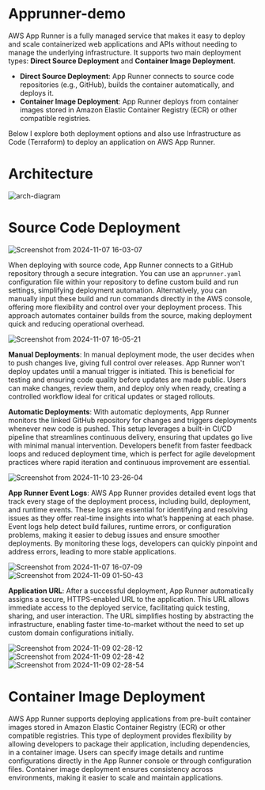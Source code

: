 # Apprunner-demo

AWS App Runner is a fully managed service that makes it easy to deploy and scale containerized web applications and APIs without needing to manage the underlying infrastructure. It supports two main deployment types: **Direct Source Deployment** and **Container Image Deployment**. 

- **Direct Source Deployment**: App Runner connects to source code repositories (e.g., GitHub), builds the container automatically, and deploys it.
- **Container Image Deployment**: App Runner deploys from container images stored in Amazon Elastic Container Registry (ECR) or other compatible registries.

Below I explore both deployment options and also use Infrastructure as Code (Terraform) to deploy an application on AWS App Runner.

# Architecture

![arch-diagram](https://github.com/user-attachments/assets/8e6cda40-0809-42c5-81c0-25799badb69d)


# Source Code Deployment

![Screenshot from 2024-11-07 16-03-07](https://github.com/user-attachments/assets/9aaae2a8-c7cd-48e0-a060-c6fefafeebc0)


When deploying with source code, App Runner connects to a GitHub repository through a secure integration. You can use an `apprunner.yaml` configuration file within your repository to define custom build and run settings, simplifying deployment automation. Alternatively, you can manually input these build and run commands directly in the AWS console, offering more flexibility and control over your deployment process. This approach automates container builds from the source, making deployment quick and reducing operational overhead.

![Screenshot from 2024-11-07 16-05-21](https://github.com/user-attachments/assets/34803e0a-2dbe-4441-80a7-27babee1ff7a)

**Manual Deployments**: In manual deployment mode, the user decides when to push changes live, giving full control over releases. App Runner won't deploy updates until a manual trigger is initiated. This is beneficial for testing and ensuring code quality before updates are made public. Users can make changes, review them, and deploy only when ready, creating a controlled workflow ideal for critical updates or staged rollouts.

**Automatic Deployments**: With automatic deployments, App Runner monitors the linked GitHub repository for changes and triggers deployments whenever new code is pushed. This setup leverages a built-in CI/CD pipeline that streamlines continuous delivery, ensuring that updates go live with minimal manual intervention. Developers benefit from faster feedback loops and reduced deployment time, which is perfect for agile development practices where rapid iteration and continuous improvement are essential.

![Screenshot from 2024-11-10 23-26-04](https://github.com/user-attachments/assets/db78ea32-6018-4017-9c5d-985f1a39983b)


**App Runner Event Logs**: AWS App Runner provides detailed event logs that track every stage of the deployment process, including build, deployment, and runtime events. These logs are essential for identifying and resolving issues as they offer real-time insights into what’s happening at each phase. Event logs help detect build failures, runtime errors, or configuration problems, making it easier to debug issues and ensure smoother deployments. By monitoring these logs, developers can quickly pinpoint and address errors, leading to more stable applications.

![Screenshot from 2024-11-07 16-07-09](https://github.com/user-attachments/assets/8b4b41fe-9a5e-4295-be24-f7bf07bd4471)
![Screenshot from 2024-11-09 01-50-43](https://github.com/user-attachments/assets/f8411374-420d-4e16-aa6e-94b038fcd9d6)


**Application URL**: After a successful deployment, App Runner automatically assigns a secure, HTTPS-enabled URL to the application. This URL allows immediate access to the deployed service, facilitating quick testing, sharing, and user interaction. The URL simplifies hosting by abstracting the infrastructure, enabling faster time-to-market without the need to set up custom domain configurations initially.

![Screenshot from 2024-11-09 02-28-12](https://github.com/user-attachments/assets/bc74736a-10f1-462e-bacd-62fd12047038)
![Screenshot from 2024-11-09 02-28-42](https://github.com/user-attachments/assets/d13c5656-23f4-47be-b16a-d6f255ccac4a)
![Screenshot from 2024-11-09 02-28-54](https://github.com/user-attachments/assets/1c003bd0-ba04-4403-9f92-47ac88c624a3)

# Container Image Deployment

AWS App Runner supports deploying applications from pre-built container images stored in Amazon Elastic Container Registry (ECR) or other compatible registries. This type of deployment provides flexibility by allowing developers to package their application, including dependencies, in a container image. Users can specify image details and runtime configurations directly in the App Runner console or through configuration files. Container image deployment ensures consistency across environments, making it easier to scale and maintain applications.